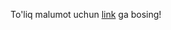 To'liq malumot uchun <a href="[url](https://aeolian-coaster-caa.notion.site/JWT-token-4c2bf3bd954d46b6b860d7f54fe4a77f)">link</a> ga bosing!

